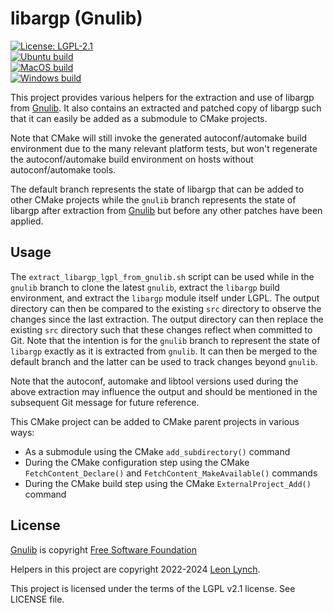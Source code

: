 libargp (Gnulib)
================

[![License: LGPL-2.1](https://img.shields.io/github/license/leonlynch/libargp)](https://www.gnu.org/licenses/old-licenses/lgpl-2.1.html)<br/>
[![Ubuntu build](https://github.com/leonlynch/libargp/actions/workflows/ubuntu-build.yaml/badge.svg)](https://github.com/leonlynch/libargp/actions/workflows/ubuntu-build.yaml)<br/>
[![MacOS build](https://github.com/leonlynch/libargp/actions/workflows/macos-build.yaml/badge.svg)](https://github.com/leonlynch/libargp/actions/workflows/macos-build.yaml)<br/>
[![Windows build](https://github.com/leonlynch/libargp/actions/workflows/windows-build.yaml/badge.svg)](https://github.com/leonlynch/libargp/actions/workflows/windows-build.yaml)<br/>

This project provides various helpers for the extraction and use of libargp
from [Gnulib](https://www.gnu.org/software/gnulib/). It also contains an
extracted and patched copy of libargp such that it can easily be added as a
submodule to CMake projects.

Note that CMake will still invoke the generated autoconf/automake build
environment due to the many relevant platform tests, but won't regenerate the
autoconf/automake build environment on hosts without autoconf/automake tools.

The default branch represents the state of libargp that can be added to other
CMake projects while the `gnulib` branch represents the state of libargp after
extraction from [Gnulib](https://www.gnu.org/software/gnulib/) but before any
other patches have been applied.

Usage
-----

The `extract_libargp_lgpl_from_gnulib.sh` script can be used while in the
`gnulib` branch to clone the latest `gnulib`, extract the `libargp` build
environment, and extract the `libargp` module itself under LGPL. The output
directory can then be compared to the existing `src` directory to observe the
changes since the last extraction. The output directory can then replace the
existing `src` directory such that these changes reflect when committed to
Git. Note that the intention is for the `gnulib` branch to represent the state
of `libargp` exactly as it is extracted from `gnulib`. It can then be merged
to the default branch and the latter can be used to track changes beyond
`gnulib`.

Note that the autoconf, automake and libtool versions used during the above
extraction may influence the output and should be mentioned in the subsequent
Git message for future reference.

This CMake project can be added to CMake parent projects in various ways:
* As a submodule using the CMake `add_subdirectory()` command
* During the CMake configuration step using the CMake `FetchContent_Declare()`
  and `FetchContent_MakeAvailable()` commands
* During the CMake build step using the CMake `ExternalProject_Add()` command

License
-------

[Gnulib](https://www.gnu.org/software/gnulib/) is copyright [Free Software Foundation](https://www.fsf.org/)

Helpers in this project are copyright 2022-2024 [Leon Lynch](https://github.com/leonlynch).

This project is licensed under the terms of the LGPL v2.1 license. See LICENSE file.
